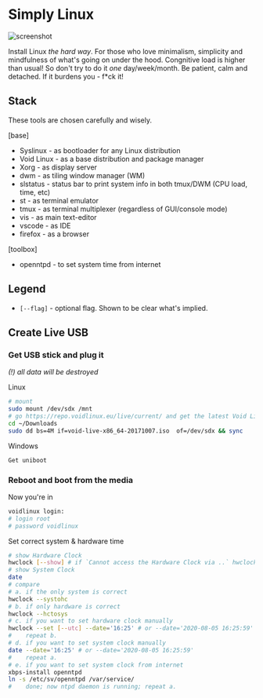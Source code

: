 # Simply Linux

![screenshot](https://pre00.deviantart.net/96d5/th/pre/f/2010/175/b/6/dwm__float__by_edma2.png)

Install Linux *the hard way*. For those who love minimalism, simplicity and mindfulness of what's going on under the hood. Congnitive load is higher than usual! So don't try to do it *one* day/week/month. Be patient, calm and detached. If it burdens you - f\*ck it!

## Stack
These tools are chosen carefully and wisely.

[base]
* Syslinux - as bootloader for any Linux distribution
* Void Linux - as a base distribution and package manager
* Xorg - as display server
* dwm - as tiling window manager (WM)
* slstatus - status bar to print system info in both tmux/DWM (CPU load, time, etc)
* st - as terminal emulator
* tmux - as terminal multiplexer (regardless of GUI/console mode)
* vis - as main text-editor
* vscode - as IDE
* firefox - as a browser

[toolbox]
* openntpd - to set system time from internet 

## Legend
* `[--flag]` - optional flag. Shown to be clear what's implied.

## Create Live USB
### Get USB stick and plug it

*(!) all data will be destroyed*

Linux
```bash
# mount
sudo mount /dev/sdx /mnt
# go https://repo.voidlinux.eu/live/current/ and get the latest Void Linux
cd ~/Downloads
sudo dd bs=4M if=void-live-x86_64-20171007.iso  of=/dev/sdx && sync
```

Windows
```
Get uniboot
```

### Reboot and boot from the media

Now you're in
```bash
voidlinux login:
# login root
# password voidlinux
```

Set correct system & hardware time
```bash
# show Hardware Clock
hwclock [--show] # if `Cannot access the Hardware Clock via ..` hwclock --directisa
# show System Clock
date
# compare
# a. if the only system is correct
hwclock --systohc
# b. if only hardware is correct
hwclock --hctosys
# c. if you want to set hardware clock manually
hwclock --set [--utc] --date='16:25' # or --date='2020-08-05 16:25:59'
#    repeat b.
# d. if you want to set system clock manually
date --date='16:25' # or --date='2020-08-05 16:25:59'
#    repeat a.
# e. if you want to set system clock from internet
xbps-install openntpd
ln -s /etc/sv/openntpd /var/service/
#    done; now ntpd daemon is running; repeat a.
```
